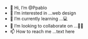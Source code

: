 - 👋 Hi, I’m @Ppablo
- 👀 I’m interested in ...web design
- 🌱 I’m currently learning ...💻
- 💞️ I’m looking to collaborate on ...🫶🏻
- 📫 How to reach me ...text here 

<!---
Ppablo920/Ppablo920 is a ✨ special ✨ repository because its `README.md` (this file) appears on your GitHub profile.
You can click the Preview link to take a look at your changes.
--->
